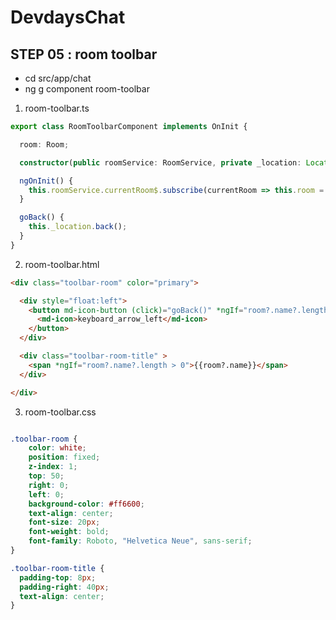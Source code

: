 # DevdaysChat

## STEP 05 : room toolbar

- cd src/app/chat
- ng g component room-toolbar

1. room-toolbar.ts

```typescript
export class RoomToolbarComponent implements OnInit {

  room: Room;

  constructor(public roomService: RoomService, private _location: Location) { }

  ngOnInit() {
    this.roomService.currentRoom$.subscribe(currentRoom => this.room = currentRoom);
  }

  goBack() {
    this._location.back();
  }
}
```

2. room-toolbar.html

```html
<div class="toolbar-room" color="primary">

  <div style="float:left">
    <button md-icon-button (click)="goBack()" *ngIf="room?.name?.length > 0">
      <md-icon>keyboard_arrow_left</md-icon>
    </button>
  </div>

  <div class="toolbar-room-title" >
    <span *ngIf="room?.name?.length > 0">{{room?.name}}</span>
  </div>

</div>
```

3. room-toolbar.css

```css

.toolbar-room {
    color: white;
    position: fixed;
    z-index: 1;
    top: 50;
    right: 0;
    left: 0;
    background-color: #ff6600;
    text-align: center;
    font-size: 20px;
    font-weight: bold;
    font-family: Roboto, "Helvetica Neue", sans-serif;
}

.toolbar-room-title {
  padding-top: 8px;
  padding-right: 40px;
  text-align: center;
}

```
